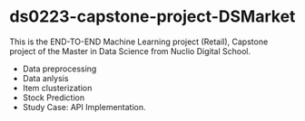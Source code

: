 # ds0223-capstone-project-DSMarket

This is the END-TO-END Machine Learning project (Retail), Capstone project of the Master in Data Science from Nuclio Digital School.
* Data preprocessing
* Data anlysis
* Item clusterization
* Stock Prediction 
* Study Case: API Implementation.
